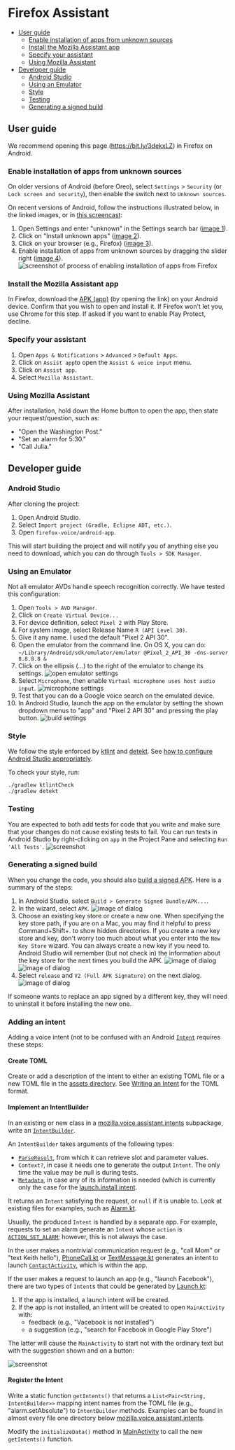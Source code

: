 # Firefox Assistant

  * [User guide](#user-guide)
    + [Enable installation of apps from unknown sources](#enable-installation-of-apps-from-unknown-sources)
    + [Install the Mozilla Assistant app](#install-the-mozilla-assistant-app)
    + [Specify your assistant](#specify-your-assistant)
    + [Using Mozilla Assistant](#using-mozilla-assistant)
  * [Developer guide](#developer-guide)
    + [Android Studio](#android-studio)
    + [Using an Emulator](#using-an-emulator)
    + [Style](#style)
    + [Testing](#testing)
    + [Generating a signed build](#generating-a-signed-build)

## User guide

We recommend opening this page (https://bit.ly/3dekxLZ) in Firefox on Android.

### Enable installation of apps from unknown sources

On older versions of Android (before Oreo), select `Settings` > `Security` (or `Lock screen and security`), then enable the switch next to `Unknown sources`.

On recent versions of Android, follow the instructions illustrated below, in the linked images, or in [this screencast](https://github.com/mozilla/firefox-voice/mozilla-assistant/blob/master/doc/unknown-sources25.gif):

   1. Open Settings and enter "unknown" in the Settings search bar ([image 1](
   https://github.com/mozilla/firefox-voice/raw/master/android-app/doc/unknown-sources1.png)).
   2. Click on "Install unknown apps" ([image 2](https://github.com/mozilla/firefox-voice/raw/master/android-app/doc/unknown-sources2.png)).
   3. Click on your browser (e.g., Firefox) ([image 3](https://github.com/mozilla/firefox-voice/raw/master/android-app/doc/unknown-sources3.png)).
   4. Enable installation of apps from unknown sources by dragging the slider right ([image 4](https://github.com/mozilla/firefox-voice/raw/master/android-app/doc/unknown-sources4.png)).
![screenshot of process of enabling installation of apps from Firefox](https://github.com/mozilla/firefox-voice/raw/master/android-app/doc/unknown-sources-recent.png)

### Install the Mozilla Assistant app

In Firefox, download the [APK (app)](https://github.com/mozilla/firefox-voice/blob/master/android-app/app/release/app-release.apk?raw=true) (by opening the link) on your Android device. Confirm that you wish to open and install it. If Firefox won't let you, use Chrome for this step. If asked if you want to enable Play Protect, decline.

### Specify your assistant

1. Open `Apps & Notifications` > `Advanced` > `Default Apps`.
2. Click on `Assist app`to open the `Assist & voice input` menu.
3. Click on `Assist app`.
4. Select `Mozilla Assistant`.

### Using Mozilla Assistant

After installation, hold down the Home button to open the app, then state your request/question, such as:

 * "Open the Washington Post."
 * "Set an alarm for 5:30."
 * "Call Julia."

## Developer guide

### Android Studio

After cloning the project:

1. Open Android Studio.
2. Select `Import project (Gradle, Eclipse ADT, etc.)`.
3. Open `firefox-voice/android-app`.

This will start building the project and will notify you of anything else you need to download, which you can do through `Tools > SDK Manager`.

### Using an Emulator

Not all emulator AVDs handle speech recognition correctly. We have tested this configuration:

1. Open `Tools > AVD Manager`.
2. Click on `Create Virtual Device...`
3. For device definition, select `Pixel 2` with Play Store.
4. For system image, select Release Name `R (API Level 30)`.
5. Give it any name. I used the default "Pixel 2 API 30".
6. Open the emulator from the command line. On OS X, you can do: `~/Library/Android/sdk/emulator/emulator @Pixel_2_API_30 -dns-server 8.8.8.8 &`
7. Click on the ellipsis (...) to the right of the emulator to change its settings. ![open emulator settings](doc/emulator-options-cropped.png)
8. Select `Microphone`, then enable `Virtual microphone uses host audio input`. ![microphone settings](doc/enable-microphone.png)
9. Test that you can do a Google voice search on the emulated device.
10. In Android Studio, launch the app on the emulator by setting the shown dropdown menus to "app" and "Pixel 2 API 30" and pressing the play button. ![build settings](doc/build-settings.png)

### Style ###
We follow the style enforced by [ktlint](https://ktlint.github.io/) and [detekt](https://arturbosch.github.io/detekt/). See [how to configure Android Studio appropriately](https://github.com/pinterest/ktlint#option-1-recommended).

To check your style, run:

```
./gradlew ktlintCheck
./gradlew detekt
```

### Testing ###
You are expected to both add tests for code that you write and make sure that your changes do not
cause existing tests to fail. You can run tests in Android Studio by right-clicking on `app` in the Project Pane and selecting `Run 'All Tests'`. ![screenshot](doc/run-all-tests.png)

### Generating a signed build ###
When you change the code, you should also [build a signed APK](https://developer.android.com/studio/publish/app-signing#sign-apk). Here is a summary of the steps:

1. In Android Studio, select `Build > Generate Signed Bundle/APK...`.
2. In the wizard, select `APK`. ![image of dialog](doc/generate-signed-bundle.png)
3. Choose an existing key store or create a new one. When specifying the key store path, if you are on a Mac, you may find it helpful to press Command+Shift+. to show hidden directories. If you create a new key store and key, don't worry too much about what you enter into the `New Key Store` wizard. You can always create a new key if you need to. Android Studio will remember (but not check in) the information about the key store for the next times you build the APK. ![image of dialog](doc/new-key-store.png) ![image of dialog](doc/specify-key.png)
4. Select `release` and `V2 (Full APK Signature)` on the next dialog. ![image of dialog](doc/generate-signed-bundle.png)

If someone wants to replace an app signed by a different key, they will need to uninstall it before installing the new one.

### Adding an intent ###

Adding a voice intent (not to be confused with an Android [`Intent`](https://developer.android.com/reference/android/content/Intent) requires these steps:

#### Create TOML ####

Create or add a description of the intent to either an existing TOML file or a new TOML file in the [assets directory](https://github.com/mozilla/firefox-voice/tree/master/android-app/app/src/main/assets). See [Writing an Intent](https://github.com/mozilla/firefox-voice/blob/master/docs/writing-an-intent.md) for the TOML format.

#### Implement an IntentBuilder ####
In an existing or new class in a [mozilla.voice.assistant.intents](https://github.com/mozilla/firefox-voice/tree/master/android-app/app/src/main/java/mozilla/voice/assistant/intents) subpackage, write an [`IntentBuilder`](https://github.com/mozilla/firefox-voice/blob/master/android-app/app/src/main/java/mozilla/voice/assistant/intents/IntentRunner.kt#L104).

An `IntentBuilder` takes arguments of the following types:

* [`ParseResult`](https://github.com/mozilla/firefox-voice/blob/master/android-app/app/src/main/java/mozilla/voice/assistant/intents/IntentParser.kt#L33), from which it can retrieve slot and parameter values.
* `Context?`, in case it needs one to generate the output `Intent`. The only time the value may be null is during tests.
* [`Metadata`](https://github.com/mozilla/firefox-voice/blob/master/android-app/app/src/main/java/mozilla/voice/assistant/intents/Metadata.kt), in case any of its information is needed (which is currently only the case for the [launch.install intent](https://github.com/mozilla/firefox-voice/blob/master/android-app/app/src/main/java/mozilla/voice/assistant/intents/apps/Launch.kt).

It returns an `Intent` satisfying the request, or `null` if it is unable to. Look at existing files for examples, such as [Alarm.kt](https://github.com/mozilla/firefox-voice/blob/master/android-app/app/src/main/java/mozilla/voice/assistant/intents/alarm/Alarm.kt).

Usually, the produced `Intent` is handled by a separate app. For example, requests to set an alarm generate an `Intent` whose `action` is [`ACTION_SET_ALARM`](https://developer.android.com/reference/android/provider/AlarmClock#ACTION_SET_ALARM); however, this is not always the case.

In the user makes a nontrivial communication request (e.g., "call Mom" or "text Keith hello"), [PhoneCall.kt](https://github.com/mozilla/firefox-voice/blob/master/android-app/app/src/main/java/mozilla/voice/assistant/intents/communication/PhoneCall.kt) or [TextMessage.kt](https://github.com/mozilla/firefox-voice/blob/master/android-app/app/src/main/java/mozilla/voice/assistant/intents/communication/TextMessage.kt) generates an intent to launch [`ContactActivity`](https://github.com/mozilla/firefox-voice/blob/master/android-app/app/src/main/java/mozilla/voice/assistant/intents/communication/ui/contact/ContactActivity.kt), which is within the app.

If the user makes a request to launch an app (e.g., "launch Facebook"), there are two types of `Intent`s that could be generated by [Launch.kt](https://github.com/mozilla/firefox-voice/blob/master/android-app/app/src/main/java/mozilla/voice/assistant/intents/apps/Launch.kt):

1. If the app is installed, a launch intent will be created.
2. If the app is not installed, an intent will be created to open `MainActivity` with:
      * feedback (e.g., "Vacebook is not installed")
      * a suggestion (e.g., "search for Facebook in Google Play Store")

The latter will cause the `MainActivity` to start not with the ordinary text but with the suggestion shown and on a button:

![screenshot](doc/install-facebook.png)

#### Register the Intent ####

Write a static function `getIntents()` that returns a `List<Pair<String, IntentBuilder>>` mapping intent names from the TOML file (e.g., "alarm.setAbsolute") to `IntentBuilder` methods. Examples can be found in almost every file one directory below [mozilla.voice.assistant.intents](https://github.com/mozilla/firefox-voice/tree/master/android-app/app/src/main/java/mozilla/voice/assistant/intents).

Modify the `initializeData()` method in [MainActivity](https://github.com/mozilla/firefox-aoice/blob/master/android-app/app/src/main/java/mozilla/voice/assistant/MainActivity.kt) to call the new `getIntents()` function.
